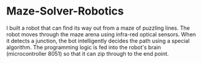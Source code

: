 # Maze-Solver-Robotics
I built a robot that can find its way out from a maze of puzzling lines. The robot moves through the maze arena using infra-red optical sensors. When it detects a junction, the bot intelligently decides the path using a special algorithm. The programming logic is fed into the robot's brain (microcontroller 8051) so that it can zip through to the end point.
